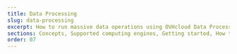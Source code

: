 ```yaml
---
title: Data Processing
slug: data-processing
excerpt: How to run massive data operations using OVHcloud Data Processing platform 
sections: Concepts, Supported computing engines, Getting started, How to, Tutorials, API
order: 07
---
```

